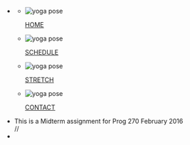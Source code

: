 
<section id="home-body">
<ul>
  <li id="home-menu">
    <div class="container">
      <div class="row">
        <ul class="menu-selections">
          <li class="menu-home">
            <img src="/images/yoga/yoga-pose-01.jpg" alt="yoga pose" title="Home">
            <p><a href="Week07-Markdown/Welcome.html">HOME</a></p>
          </li>
          <li class="menu-schedule">
            <img src="/images/yoga/yoga-pose-02.jpg" alt="yoga pose" title="Schedule">
            <p><a href="Week07-Markdown/Schedule.html">SCHEDULE</a></p>
          </li>
          <li class="menu-stretching">
            <img src="/images/yoga/yoga-pose-03.jpg" alt="yoga pose" title="Stretch">
            <p><a href="Week07-Markdown/Stretch-Home.html">STRETCH</a></p>
          </li>
          <li class="menu-contact">
            <img src="/images/yoga/yoga-pose-04.jpg" alt="yoga pose" title="Contact">
            <p><a href="Week07-Markdown/contact-us.html">CONTACT</a></p>
          </li>
        </ul>
      </div>
    </div>
  </li>
  <li class="full-width color-white" id="intro">
    This is a Midterm assignment for Prog 270
    February 2016
  </li>
//<li></li>
</ul>
</section>
